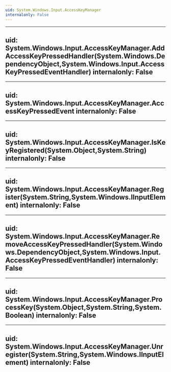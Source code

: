 ```yaml
---
uid: System.Windows.Input.AccessKeyManager
internalonly: False
---
```


---
uid: System.Windows.Input.AccessKeyManager.AddAccessKeyPressedHandler(System.Windows.DependencyObject,System.Windows.Input.AccessKeyPressedEventHandler)
internalonly: False
---

---
uid: System.Windows.Input.AccessKeyManager.AccessKeyPressedEvent
internalonly: False
---

---
uid: System.Windows.Input.AccessKeyManager.IsKeyRegistered(System.Object,System.String)
internalonly: False
---

---
uid: System.Windows.Input.AccessKeyManager.Register(System.String,System.Windows.IInputElement)
internalonly: False
---

---
uid: System.Windows.Input.AccessKeyManager.RemoveAccessKeyPressedHandler(System.Windows.DependencyObject,System.Windows.Input.AccessKeyPressedEventHandler)
internalonly: False
---

---
uid: System.Windows.Input.AccessKeyManager.ProcessKey(System.Object,System.String,System.Boolean)
internalonly: False
---

---
uid: System.Windows.Input.AccessKeyManager.Unregister(System.String,System.Windows.IInputElement)
internalonly: False
---
